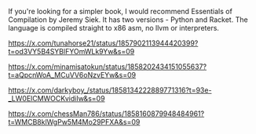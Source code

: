 If you're looking for a simpler book, I would recommend Essentials of Compilation by Jeremy Siek. It has two versions - Python and Racket. The language is compiled straight to x86 asm, no llvm or interpreters.

https://x.com/tunahorse21/status/1857902113944420399?t=od3VY5B4SYBlFYOmWLk9Yw&s=09

https://x.com/minamisatokun/status/1858202434151055637?t=aQpcnWoA_MCuVV6oNzvEYw&s=09

https://x.com/darkyboy_/status/1858134222889771316?t=93e-_LW0ElCMWOCKvidiIw&s=09

https://x.com/chessMan786/status/1858160879948484961?t=WMCB8klWgPw5M4Mo29PFXA&s=09